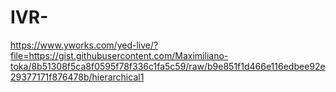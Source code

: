 # IVR-
https://www.yworks.com/yed-live/?file=https://gist.githubusercontent.com/Maximiliano-toka/8b51308f5ca8f0595f78f336c1fa5c59/raw/b9e851f1d466e116edbee92e29377171f876478b/hierarchical1
